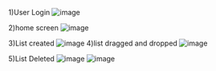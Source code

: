 1)User Login
![image](https://github.com/Prajwal299/DragDrop-in-React/assets/71627647/3ed9914a-be86-4357-9eb1-828f2269db5b)

2)home screen
![image](https://github.com/Prajwal299/DragDrop-in-React/assets/71627647/a870a827-7cba-476e-850c-3e752f28d34a)

3)List created
![image](https://github.com/Prajwal299/DragDrop-in-React/assets/71627647/3e0e913f-6f3a-48b0-a1a0-2ccb6bc623e2)
4)list dragged and dropped
![image](https://github.com/Prajwal299/DragDrop-in-React/assets/71627647/5df139ab-ffe0-4f33-9b1a-5d69efe3130d)


5)List Deleted
![image](https://github.com/Prajwal299/DragDrop-in-React/assets/71627647/6104a6a5-130e-4f60-8cd6-21a1c0bc0ed6)
![image](https://github.com/Prajwal299/DragDrop-in-React/assets/71627647/e2bec99e-e092-4c05-84fa-8ad8bbb14334)
